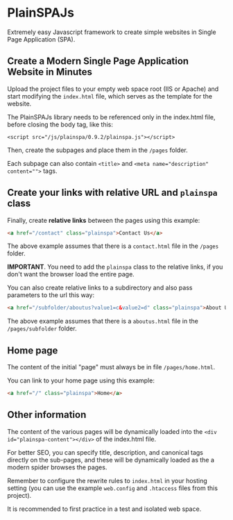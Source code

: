 # PlainSPAJs

Extremely easy Javascript framework to create simple websites in Single Page Application (SPA).

## Create a Modern Single Page Application Website in Minutes

Upload the project files to your empty web space root (IIS or Apache) and start modifying the `index.html` file, which serves as the template for the website.

The PlainSPAJs library needs to be referenced only in the index.html file, before closing the body tag, like this:

```<script src="/js/plainspa/0.9.2/plainspa.js"></script>```

Then, create the subpages and place them in the `/pages` folder.

Each subpage can also contain `<title>` and `<meta name="description" content="">` tags.

## Create your links with relative URL and `plainspa` class

Finally, create __relative links__ between the pages using this example:

```html
<a href="/contact" class="plainspa">Contact Us</a>
```

The above example assumes that there is a `contact.html` file in the `/pages` folder.

__IMPORTANT__. You need to add the `plainspa` class to the relative links, if you don't want the browser load the entire page.

You can also create relative links to a subdirectory and also pass parameters to the url this way:

```html
<a href="/subfolder/aboutus?value1=c&value2=d" class="plainspa">About Us</a>
```

The above example assumes that there is a `aboutus.html` file in the `/pages/subfolder` folder.

## Home page

The content of the initial "page" must always be in file `/pages/home.html`.

You can link to your home page using this example:

```html
<a href="/" class="plainspa">Home</a>
```

## Other information

The content of the various pages will be dynamically loaded into the ```<div id="plainspa-content"></div>``` of the index.html file.

For better SEO, you can specify title, description, and canonical tags directly on the sub-pages, and these will be dynamically loaded as the a modern spider browses the pages.

Remember to configure the rewrite rules to `index.html` in your hosting setting (you can use the example `web.config` and `.htaccess` files from this project).

It is recommended to first practice in a test and isolated web space.
